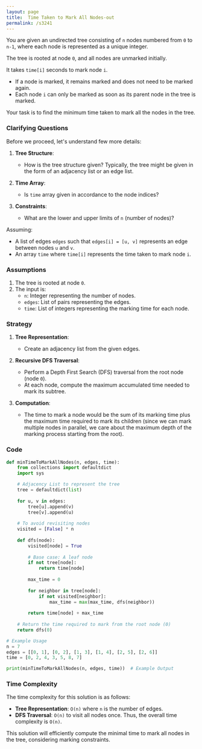 ```yaml
---
layout: page
title:  Time Taken to Mark All Nodes-out
permalink: /s3241
---
```


You are given an undirected tree consisting of `n` nodes numbered from `0` to `n-1`, where each node is represented as a unique integer.

The tree is rooted at node `0`, and all nodes are unmarked initially.

It takes `time[i]` seconds to mark node `i`. 
* If a node is marked, it remains marked and does not need to be marked again.
* Each node `i` can only be marked as soon as its parent node in the tree is marked.

Your task is to find the minimum time taken to mark all the nodes in the tree.

### Clarifying Questions

Before we proceed, let's understand few more details:

1. **Tree Structure**:
    - How is the tree structure given? Typically, the tree might be given in the form of an adjacency list or an edge list.
    
2. **Time Array**:
    - Is `time` array given in accordance to the node indices?

3. **Constraints**:
    - What are the lower and upper limits of `n` (number of nodes)?

Assuming:
- A list of edges `edges` such that `edges[i] = [u, v]` represents an edge between nodes `u` and `v`.
- An array `time` where `time[i]` represents the time taken to mark node `i`.

### Assumptions
1. The tree is rooted at node `0`.
2. The input is:
   - `n`: Integer representing the number of nodes.
   - `edges`: List of pairs representing the edges.
   - `time`: List of integers representing the marking time for each node.

### Strategy

1. **Tree Representation**:
    - Create an adjacency list from the given edges.

2. **Recursive DFS Traversal**:
    - Perform a Depth First Search (DFS) traversal from the root node (node `0`).
    - At each node, compute the maximum accumulated time needed to mark its subtree.

3. **Computation**:
    - The time to mark a node would be the sum of its marking time plus the maximum time required to mark its children (since we can mark multiple nodes in parallel, we care about the maximum depth of the marking process starting from the root).

### Code

```python
def minTimeToMarkAllNodes(n, edges, time):
    from collections import defaultdict
    import sys

    # Adjacency List to represent the tree
    tree = defaultdict(list)
    
    for u, v in edges:
        tree[u].append(v)
        tree[v].append(u)
        
    # To avoid revisiting nodes
    visited = [False] * n
    
    def dfs(node):
        visited[node] = True
        
        # Base case: A leaf node
        if not tree[node]: 
            return time[node]
        
        max_time = 0
        
        for neighbor in tree[node]:
            if not visited[neighbor]:
                max_time = max(max_time, dfs(neighbor))
        
        return time[node] + max_time
    
    # Return the time required to mark from the root node (0)
    return dfs(0)

# Example Usage
n = 7
edges = [[0, 1], [0, 2], [1, 3], [1, 4], [2, 5], [2, 6]]
time = [0, 2, 4, 3, 5, 8, 7]

print(minTimeToMarkAllNodes(n, edges, time))  # Example Output
```

### Time Complexity

The time complexity for this solution is as follows:
- **Tree Representation**: `O(n)` where `n` is the number of edges.
- **DFS Traversal**: `O(n)` to visit all nodes once.
Thus, the overall time complexity is `O(n)`.

This solution will efficiently compute the minimal time to mark all nodes in the tree, considering marking constraints.